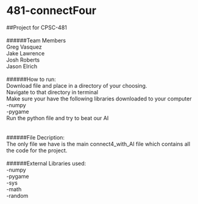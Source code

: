 # 481-connectFour
##Project for CPSC-481<br/>
<br/>
######Team Members<br/>
Greg Vasquez<br/>
Jake Lawrence<br/>
Josh Roberts<br/>
Jason Elrich<br/>
<br/>
######How to run:<br/>
Download file and place in a directory of your choosing. <br/>
Navigate to that directory in terminal<br/>
Make sure your have the following libraries downloaded to your computer<br/>
  -numpy<br/>
  -pygame<br/>
Run the python file and try to beat our AI<br/>
<br/>
<br/>
######File Decription:<br/>
The only file we have is the main connect4_with_AI file which contains all the code for the project. <br/>
<br/>
######External Libraries used:<br/>
  -numpy <br/>
  -pygame<br/>
  -sys<br/>
  -math<br/>
  -random<br/>




